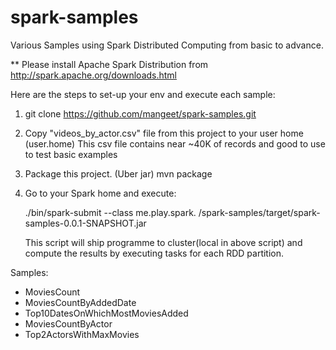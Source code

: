 # spark-samples

Various Samples using Spark Distributed Computing from basic to advance.

** Please install Apache Spark Distribution from http://spark.apache.org/downloads.html

Here are the steps to set-up your env and execute each sample:

1. git clone https://github.com/mangeet/spark-samples.git
2. Copy "videos_by_actor.csv" file from this project to your user home (user.home)
   This csv file contains near ~40K of records and good to use to test basic examples
3. Package this project. (Uber jar)
   mvn package
4. Go to your Spark home and execute:

   ./bin/spark-submit --class me.play.spark.<ClassName> <your-workspace>/spark-samples/target/spark-samples-0.0.1-SNAPSHOT.jar

   This script will ship programme to cluster(local in above script) and compute the results by executing tasks for each RDD partition.

Samples:

- MoviesCount
- MoviesCountByAddedDate
- Top10DatesOnWhichMostMoviesAdded
- MoviesCountByActor
- Top2ActorsWithMaxMovies


